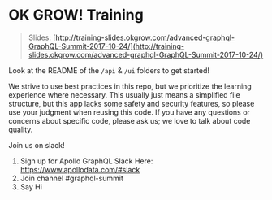 # OK GROW! Training

> Slides: [http://training-slides.okgrow.com/advanced-graphql-GraphQL-Summit-2017-10-24/](http://training-slides.okgrow.com/advanced-graphql-GraphQL-Summit-2017-10-24/)

Look at the README of the `/api` & `/ui` folders to get started!

We strive to use best practices in this repo, but we prioritize the learning experience where necessary. This usually just means a simplified file structure, but this app lacks some safety and security features, so please use your judgment when reusing this code. If you have any questions or concerns about specific code, please ask us; we love to talk about code quality.

Join us on slack! 

1. Sign up for Apollo GraphQL Slack Here: https://www.apollodata.com/#slack
2. Join channel #graphql-summit
3. Say Hi
